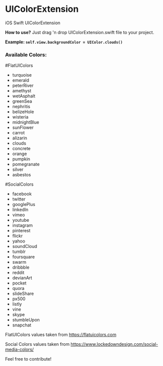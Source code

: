 # UIColorExtension
iOS Swift UIColorExtension

**How to use?** Just drag 'n drop UIColorExtension.swift file to your project.

**Example: ```self.view.backgroundColor = UIColor.clouds()```**

### Available Colors: ###

#FlatUIColors

* turquoise
* emerald
* peterRiver
* amethyst
* wetAsphalt
* greenSea
* nephritis
* belizeHole
* wisteria
* midnightBlue
* sunFlower
* carrot
* alizarin
* clouds
* concrete
* orange
* pumpkin
* pomegranate
* silver
* asbestos

#SocialColors
* facebook
* twitter
* googlePlus
* linkedIn
* vimeo
* youtube
* instagram
* pinterest
* flickr
* yahoo
* soundCloud
* tumblr
* foursquare
* swarm
* dribbble
* reddit
* devianArt
* pocket
* quora
* slideShare
* px500
* listly
* vine
* skype
* stumbleUpon
* snapchat

FlatUIColors values taken from https://flatuicolors.com

Social Colors values taken from https://www.lockedowndesign.com/social-media-colors/

Feel free to contribute!
